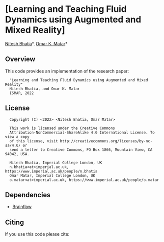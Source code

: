 # [Learning and Teaching Fluid Dynamics using Augmented and Mixed Reality]

[Nitesh Bhatia](https://www.imperial.ac.uk/people/n.bhatia)\*, [Omar K. Matar](https://www.imperial.ac.uk/people/o.matar)\*


## Overview

This code provides an implementation of the research paper:

```
  "Learning and Teaching Fluid Dynamics using Augmented and Mixed Reality"
  Nitesh Bhatia, and Omar K. Matar
  ISMAR, 2022
```



## License

```
  Copyright (C) <2022> <Nitesh Bhatia, Omar Matar>

  This work is licensed under the Creative Commons
  Attribution-NonCommercial-ShareAlike 4.0 International License. To view a copy
  of this license, visit http://creativecommons.org/licenses/by-nc-sa/4.0/ or
  send a letter to Creative Commons, PO Box 1866, Mountain View, CA 94042, USA.

  Nitesh Bhatia, Imperial College London, UK
  n.bhatia<at>imperial.ac.uk, https://www.imperial.ac.uk/people/n.bhatia
  Omar Matar, Imperial College London, UK
  o.matar<at>imperial.ac.uk, https://www.imperial.ac.uk/people/o.matar  
```


## Dependencies

- [Brainflow](https://brainflow.org/)


## Citing

If you use this code please cite:

```
  

```

